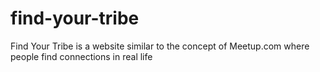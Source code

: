 # find-your-tribe
Find Your Tribe is a website similar to the concept of Meetup.com where people find connections in real life
